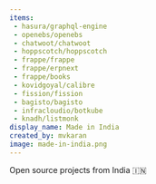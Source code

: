 ```yaml
---
items:
 - hasura/graphql-engine
 - openebs/openebs
 - chatwoot/chatwoot
 - hoppscotch/hoppscotch
 - frappe/frappe
 - frappe/erpnext
 - frappe/books
 - kovidgoyal/calibre
 - fission/fission
 - bagisto/bagisto
 - infracloudio/botkube
 - knadh/listmonk
display_name: Made in India
created_by: mvkaran
image: made-in-india.png
---
```

Open source projects from India :india:
